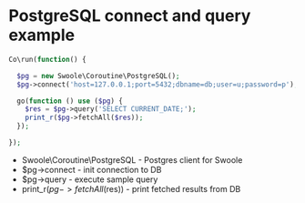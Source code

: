 # PostgreSQL connect and query example

```php
Co\run(function() {

  $pg = new Swoole\Coroutine\PostgreSQL();
  $pg->connect('host=127.0.0.1;port=5432;dbname=db;user=u;password=p');

  go(function () use ($pg) {
    $res = $pg->query('SELECT CURRENT_DATE;');
    print_r($pg->fetchAll($res));
  });

});
```

- Swoole\Coroutine\PostgreSQL - Postgres client for Swoole
- $pg->connect - init connection to DB
- $pg->query - execute sample query
- print_r($pg->fetchAll($res)) - print fetched results from DB
